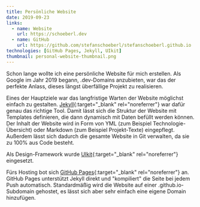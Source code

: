 ```yaml
---
title: Persönliche Website
date: 2019-09-23
links:
  - name: Website
    url: https://schoeberl.dev
  - name: GitHub
    url: https://github.com/stefanschoeberl/stefanschoeberl.github.io
technologies: [GitHub Pages, Jekyll, UIkit]
thumbnail: personal-website-thumbnail.png
---
```

Schon lange wollte ich eine persönliche Website für mich erstellen.
Als Google im Jahr 2019 begann, .dev-Domains anzubieten, war das der perfekte Anlass, dieses längst überfällige Projekt zu realisieren.

Eines der Hauptziele war das langfristige Warten der Website möglichst einfach zu gestalten.
[Jekyll](https://jekyllrb.com){:target="_blank" rel="noreferrer"} war dafür genau das richtige Tool.
Damit lässt sich die Struktur der Website mit Templates definieren, die dann dynamisch mit Daten befüllt werden können.
Der Inhalt der Website wird in Form von YML (zum Beispiel Technologie-Übersicht) oder Markdown (zum Beispiel Projekt-Texte) eingepflegt.
Außerdem lässt sich dadurch die gesamte Website in Git verwalten, da sie zu 100% aus Code besteht.

Als Design-Framework wurde [UIkit](https://getuikit.com){:target="_blank" rel="noreferrer"} eingesetzt.

Fürs Hosting bot sich [GitHub Pages](https://pages.github.com){:target="_blank" rel="noreferrer"} an. GitHub Pages unterstützt Jekyll direkt und "kompiliert" die Seite bei jedem Push automatisch.
Standardmäßig wird die Website auf einer .github.io-Subdomain gehostet, es lässt sich aber sehr einfach eine eigene Domain hinzufügen.
